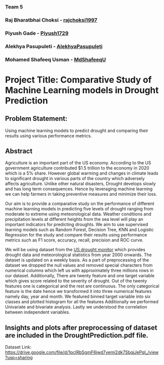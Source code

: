### Team 5
### Raj Bharatbhai Choksi - [rajchoksi1997](https://github.com/rajchoksi1997)
### Piyush Gade - [Piyush1729](https://github.com/Piyush1729)
### Alekhya Pasupuleti - [AlekhyaPasupuleti](https://github.com/AlekhyaPasupuleti)
### Mohamed Shafeeq Usman - [MdShafeeqU](https://github.com/MdShafeeqU)

# Project Title: Comparative Study of Machine Learning models in Drought Prediction

## Problem Statement:
Using machine learning models to predict drought and comparing their results using various performance metrics.

## Abstract
Agriculture is an important part of the US economy. According to the US government agriculture contributed $1.5 trillion to the economy in 2020 which is a 5% share. However global warming and changes in climate leads to significant drought in various parts of the country which adversely affects agriculture. Unlike other natural disasters, Drought develops slowly and has long term consequences. Hence by leveraging machine learning we can help farmers in taking preventive measures and minimize their loss. 

Our aim is to provide a comparative study on the performance of different machine learning models in predicting five levels of drought ranging from moderate to extreme using meteorological data. Weather conditions and precipitation levels at different heights from the sea level will play an important indicators for predicting droughts. We aim to use supervised learning models such as Random Forest, Decision Tree, KNN and Logistic Regression for the study and compare their results using performance metrics such as F1 score, accuracy, recall, precision and ROC curve.  

We will be using dataset from the [US drought monitor](https://droughtmonitor.unl.edu/DmData/DataDownload.aspx) which provides drought data and meteorological statistics from year 2000 onwards. The dataset is updated on a weekly basis. As a part of preprocessing of the dataset we dropped the null values and removed special characters from numerical columns which left us with approximately three millions rows in our dataset. Additionally, There are twenty feature and one target variable which gives score related to the severity of drought. Out of the twenty features one is categorical and the rest are continuous. The only categorical feature is the date hence we transformed it into three numerical features namely day, year and month. We featured binned target variable into six classes and plotted histogram for all the features Additionally we performed Univariate and bivariate analysis. Lastly we understood the correlation between independent variables.

## Insights and plots after preprocessing of dataset are included in the DroughtPrediction.pdf file.
 
Dataset Link: https://drive.google.com/file/d/1pcIRbSgmF6jwd7yemi2dk7SbqjJePqI_/view?usp=sharing

